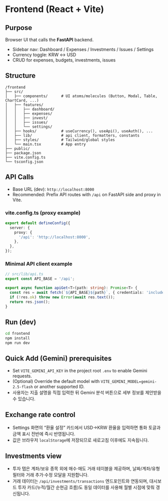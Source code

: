 # Frontend (React + Vite)

## Purpose
Browser UI that calls the **FastAPI** backend.
- Sidebar nav: Dashboard / Expenses / Investments / Issues / Settings
- Currency toggle: KRW ↔ USD
- CRUD for expenses, budgets, investments, issues

## Structure
```
/frontend
├── src/
│   ├── components/      # UI atoms/molecules (Button, Modal, Table, ChartCard, ...)
│   ├── features/
│   │   ├── dashboard/
│   │   ├── expenses/
│   │   ├── invest/
│   │   ├── issues/
│   │   └── settings/
│   ├── hooks/           # useCurrency(), useApi(), useAuth(), ...
│   ├── lib/             # api client, formatters, constants
│   ├── styles/          # Tailwind/global styles
│   └── main.tsx         # App entry
├── public/
├── package.json
├── vite.config.ts
└── tsconfig.json
```

## API Calls
- Base URL (dev): `http://localhost:8000`
- Recommended: Prefix API routes with `/api` on FastAPI side and proxy in Vite.

### vite.config.ts (proxy example)
```ts
export default defineConfig({
  server: {
    proxy: {
      '/api': 'http://localhost:8000',
    },
  },
});
```

### Minimal API client example
```ts
// src/lib/api.ts
export const API_BASE = '/api';

export async function apiGet<T>(path: string): Promise<T> {
  const res = await fetch(`${API_BASE}${path}`, { credentials: 'include' });
  if (!res.ok) throw new Error(await res.text());
  return res.json();
}
```

## Run (dev)
```bash
cd frontend
npm install
npm run dev
```

## Quick Add (Gemini) prerequisites
- Set `VITE_GEMINI_API_KEY` in the project root `.env` to enable Gemini requests.
- (Optional) Override the default model with `VITE_GEMINI_MODEL=gemini-2.5-flash` or another supported ID.
- 사용자는 지출 설명을 직접 입력한 뒤 Gemini 분석 버튼으로 세부 정보를 제안받을 수 있습니다.

## Exchange rate control
- Settings 화면의 “환율 설정” 카드에서 USD→KRW 환율을 입력하면 통화 토글과 금액 표시 전반에 즉시 반영됩니다.
- 값은 브라우저 `localStorage`에 저장되므로 새로고침 이후에도 지속됩니다.

## Investments view
- 투자 탭은 계좌/보유 종목 외에 매수·매도 거래 테이블을 제공하며, 날짜/계좌/유형 필터와 거래 추가·수정 모달을 지원합니다.
- 거래 데이터는 `/api/investments/transactions` 엔드포인트와 연동되며, 대시보드 투자 카드(누적/월간 순현금 흐름)도 동일 데이터를 사용해 월별 시점에 맞춰 갱신됩니다.
